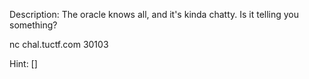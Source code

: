 Description:
The oracle knows all, and it's kinda chatty. Is it telling you something?

nc chal.tuctf.com 30103

Hint:
[]